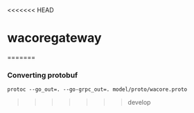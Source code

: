<<<<<<< HEAD
# wacoregateway
=======


### Converting protobuf

```
protoc --go_out=. --go-grpc_out=. model/proto/wacore.proto
```

>>>>>>> develop
